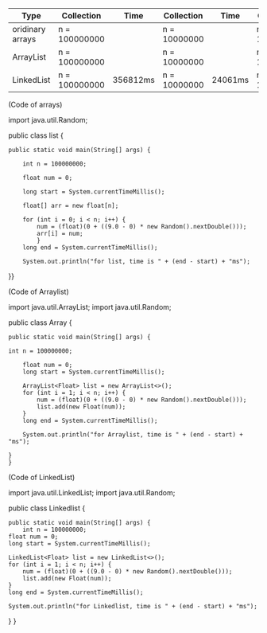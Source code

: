 | Type | Collection | Time | Collection | Time | Collection | Time |
| --- | --- | --- |--- | --- | --- |--- | 
| oridinary arrays | n = 100000000|  | n = 10000000 | | n = 10000000||
| ArrayList | n = 100000000 |  | n = 10000000 | | n = 10000000| |
| LinkedList | n = 100000000 | 356812ms | n = 10000000 | 24061ms | n = 10000000| 531ms |


(Code of arrays)


import java.util.Random;

public class list {

	public static void main(String[] args) {
	
		int n = 100000000;
		
		float num = 0;
		
		long start = System.currentTimeMillis();
		
		float[] arr = new float[n];
		
		for (int i = 0; i < n; i++) {
			num = (float)(0 + ((9.0 - 0) * new Random().nextDouble()));
			arr[i] = num;
			}
		long end = System.currentTimeMillis();
		
	    System.out.println("for list, time is " + (end - start) + "ms");
}}

(Code of Arraylist)

import java.util.ArrayList;
import java.util.Random;

public class Array {

	public static void main(String[] args) {
	
	int n = 100000000;

		float num = 0;
		long start = System.currentTimeMillis();
		
		ArrayList<Float> list = new ArrayList<>();
        for (int i = 1; i < n; i++) {
        	num = (float)(0 + ((9.0 - 0) * new Random().nextDouble()));
            list.add(new Float(num));
        }
        long end = System.currentTimeMillis();
    	
        System.out.println("for Arraylist, time is " + (end - start) + "ms");
	
	}
	}
  
  
(Code of LinkedList)

import java.util.LinkedList;
import java.util.Random;

public class Linkedlist {

	public static void main(String[] args) {
		int n = 100000000;
	float num = 0;
	long start = System.currentTimeMillis();
	
	LinkedList<Float> list = new LinkedList<>();
    for (int i = 1; i < n; i++) {
    	num = (float)(0 + ((9.0 - 0) * new Random().nextDouble()));
        list.add(new Float(num));
    }
    long end = System.currentTimeMillis();
	
    System.out.println("for Linkedlist, time is " + (end - start) + "ms");
}
}

